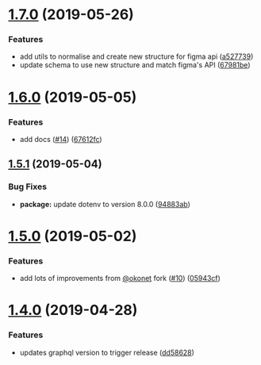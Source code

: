 # [1.7.0](https://github.com/braposo/figma-graphql/compare/v1.6.0...v1.7.0) (2019-05-26)


### Features

* add utils to normalise and create new structure for figma api ([a527739](https://github.com/braposo/figma-graphql/commit/a527739))
* update schema to use new structure and match figma's API ([67981be](https://github.com/braposo/figma-graphql/commit/67981be))

# [1.6.0](https://github.com/braposo/figma-graphql/compare/v1.5.1...v1.6.0) (2019-05-05)

### Features

-   add docs ([#14](https://github.com/braposo/figma-graphql/issues/14)) ([67612fc](https://github.com/braposo/figma-graphql/commit/67612fc))

## [1.5.1](https://github.com/braposo/figma-graphql/compare/v1.5.0...v1.5.1) (2019-05-04)

### Bug Fixes

-   **package:** update dotenv to version 8.0.0 ([94883ab](https://github.com/braposo/figma-graphql/commit/94883ab))

# [1.5.0](https://github.com/braposo/figma-graphql/compare/v1.4.0...v1.5.0) (2019-05-02)

### Features

-   add lots of improvements from [@okonet](https://github.com/okonet) fork ([#10](https://github.com/braposo/figma-graphql/issues/10)) ([05943cf](https://github.com/braposo/figma-graphql/commit/05943cf))

# [1.4.0](https://github.com/braposo/figma-graphql/compare/v1.3.0...v1.4.0) (2019-04-28)

### Features

-   updates graphql version to trigger release ([dd58628](https://github.com/braposo/figma-graphql/commit/dd58628))
